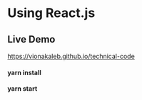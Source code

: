 # Using React.js

## Live Demo
https://vionakaleb.github.io/technical-code

#### yarn install

#### yarn start
